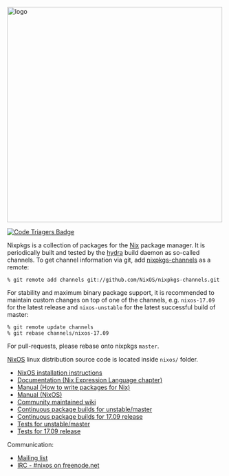 [<img src="http://nixos.org/logo/nixos-hires.png" width="500px" alt="logo" />](https://nixos.org/nixos)

[![Code Triagers Badge](https://www.codetriage.com/nixos/nixpkgs/badges/users.svg)](https://www.codetriage.com/nixos/nixpkgs)

Nixpkgs is a collection of packages for the [Nix](https://nixos.org/nix/) package
manager. It is periodically built and tested by the [hydra](http://hydra.nixos.org/)
build daemon as so-called channels. To get channel information via git, add
[nixpkgs-channels](https://github.com/NixOS/nixpkgs-channels.git) as a remote:

```
% git remote add channels git://github.com/NixOS/nixpkgs-channels.git
```

For stability and maximum binary package support, it is recommended to maintain
custom changes on top of one of the channels, e.g. `nixos-17.09` for the latest
release and `nixos-unstable` for the latest successful build of master:

```
% git remote update channels
% git rebase channels/nixos-17.09
```

For pull-requests, please rebase onto nixpkgs `master`.

[NixOS](https://nixos.org/nixos/) linux distribution source code is located inside
`nixos/` folder.

* [NixOS installation instructions](https://nixos.org/nixos/manual/#ch-installation)
* [Documentation (Nix Expression Language chapter)](https://nixos.org/nix/manual/#ch-expression-language)
* [Manual (How to write packages for Nix)](https://nixos.org/nixpkgs/manual/)
* [Manual (NixOS)](https://nixos.org/nixos/manual/)
* [Community maintained wiki](https://nixos.wiki/)
* [Continuous package builds for unstable/master](https://hydra.nixos.org/jobset/nixos/trunk-combined)
* [Continuous package builds for 17.09 release](https://hydra.nixos.org/jobset/nixos/release-17.09)
* [Tests for unstable/master](https://hydra.nixos.org/job/nixos/trunk-combined/tested#tabs-constituents)
* [Tests for 17.09 release](https://hydra.nixos.org/job/nixos/release-17.09/tested#tabs-constituents)

Communication:

* [Mailing list](https://groups.google.com/forum/#!forum/nix-devel)
* [IRC - #nixos on freenode.net](irc://irc.freenode.net/#nixos)
